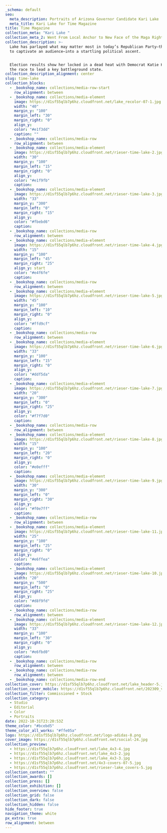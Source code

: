 ```yaml
---
_schema: default
seo:
  meta_description: Portraits of Arizona Governor Candidate Kari Lake
  meta_title: Kari Lake for Time Magazine
title: Time Magazine
collection_meta: "Kari Lake "
collection_meta_2: Went From Local Anchor to New Face of the Maga Right
collection_description: >-
  Lake has parlayed what may matter most in today’s Republican Party—the ability
  to captivate an audience—into a startling political ascent.


  Election results show her locked in a dead heat with Democrat Katie Hobbs in
  the race to lead a key battleground state.
collection_description_alignment: center
slug: time-lake
collection_blocks:
  - _bookshop_name: collections/media-row-start
    row_alignment: between
  - _bookshop_name: collections/media-element
    image: https://d1sf55qlb7p6hz.cloudfront.net/lake_recolor-07-1.jpg
    width: "40"
    margin_y: "100"
    margin_left: "30"
    margin_right: "0"
    align_y:
    color: "#e1f3dd"
    caption: ""
  - _bookshop_name: collections/media-row
    row_alignment: between
  - _bookshop_name: collections/media-element
    image: https://d1sf55qlb7p6hz.cloudfront.net/rieser-time-lake-2.jpg
    width: "30"
    margin_y: "100"
    margin_left: "15"
    margin_right: "0"
    align_y:
    color: "#e1f9fb"
    caption:
  - _bookshop_name: collections/media-element
    image: https://d1sf55qlb7p6hz.cloudfront.net/rieser-time-lake-3.jpg
    width: "33"
    margin_y: "300"
    margin_left: "0"
    margin_right: "15"
    align_y:
    color: "#fbebd6"
    caption:
  - _bookshop_name: collections/media-row
    row_alignment: between
  - _bookshop_name: collections/media-element
    image: https://d1sf55qlb7p6hz.cloudfront.net/rieser-time-lake-4.jpg
    width: "15"
    margin_y: "100"
    margin_left: "45"
    margin_right: "25"
    align_y: start
    color: "#e4f6fe"
    caption:
  - _bookshop_name: collections/media-row
    row_alignment: between
  - _bookshop_name: collections/media-element
    image: https://d1sf55qlb7p6hz.cloudfront.net/rieser-time-lake-5.jpg
    width: "45"
    margin_y: "100"
    margin_left: "10"
    margin_right: "0"
    align_y:
    color: "#ffd9cf"
    caption:
  - _bookshop_name: collections/media-row
    row_alignment: between
  - _bookshop_name: collections/media-element
    image: https://d1sf55qlb7p6hz.cloudfront.net/rieser-time-lake-6.jpg
    width: "33"
    margin_y: "100"
    margin_left: "15"
    margin_right: "0"
    align_y:
    color: "#ddf5da"
    caption:
  - _bookshop_name: collections/media-element
    image: https://d1sf55qlb7p6hz.cloudfront.net/rieser-time-lake-7.jpg
    width: "20"
    margin_y: "300"
    margin_left: "0"
    margin_right: "25"
    align_y:
    color: "#f7f7d0"
    caption:
  - _bookshop_name: collections/media-row
    row_alignment: between
  - _bookshop_name: collections/media-element
    image: https://d1sf55qlb7p6hz.cloudfront.net/rieser-time-lake-8.jpg
    width: "15"
    margin_y: "100"
    margin_left: "20"
    margin_right: "0"
    align_y:
    color: "#e0efff"
    caption:
  - _bookshop_name: collections/media-element
    image: https://d1sf55qlb7p6hz.cloudfront.net/rieser-time-lake-9.jpg
    width: "30"
    margin_y: "300"
    margin_left: "0"
    margin_right: "30"
    align_y:
    color: "#f0e7ff"
    caption:
  - _bookshop_name: collections/media-row
    row_alignment: between
  - _bookshop_name: collections/media-element
    image: https://d1sf55qlb7p6hz.cloudfront.net/rieser-time-lake-11.jpg
    width: "25"
    margin_y: "100"
    margin_left: "25"
    margin_right: "0"
    align_y:
    color: "#e6ffea"
    caption:
  - _bookshop_name: collections/media-element
    image: https://d1sf55qlb7p6hz.cloudfront.net/rieser-time-lake-10.jpg
    width: "20"
    margin_y: "500"
    margin_left: "0"
    margin_right: "25"
    align_y:
    color: "#d8f9fd"
    caption:
  - _bookshop_name: collections/media-row
    row_alignment: between
  - _bookshop_name: collections/media-element
    image: https://d1sf55qlb7p6hz.cloudfront.net/rieser-time-lake-12.jpg
    width: "33"
    margin_y: "100"
    margin_left: "30"
    margin_right: "0"
    align_y:
    color: "#e6fbd0"
    caption:
  - _bookshop_name: collections/media-row
    row_alignment: between
  - _bookshop_name: collections/media-row
    row_alignment: between
  - _bookshop_name: collections/media-row-end
collection_cover: https://d1sf55qlb7p6hz.cloudfront.net/lake_header-5.jpg
collection_cover_mobile: https://d1sf55qlb7p6hz.cloudfront.net/202309_vertical-covers-2.jpg
collection_filter: Commissioned + Stock
collection_category:
  - Studio
  - Editorial
  - Color
  - Portraits
date: 2022-10-31T23:20:53Z
theme_color: "#bcebd5"
theme_color_all_works: "#ffe05a"
logo: https://d1sf55qlb7p6hz.cloudfront.net/logo-adidas-8.png
cover_image: https://d1sf55qlb7p6hz.cloudfront.net/social-24.jpg
collection_preview:
  - https://d1sf55qlb7p6hz.cloudfront.net/lake_4x3-4.jpg
  - https://d1sf55qlb7p6hz.cloudfront.net/lake_4x3-2.jpg
  - https://d1sf55qlb7p6hz.cloudfront.net/lake_4x3-3.jpg
  - https://d1sf55qlb7p6hz.cloudfront.net/4x3-covers-07-5.jpg
  - https://d1sf55qlb7p6hz.cloudfront.net/rieser-lake_covers-5.jpg
collection_content: ""
collection_awards: []
collection_press: []
collection_exhibition: []
collection_overview: false
collection_grid: false
collection_dark: false
collection_hidden: false
hide_footer: true
navigation_theme: white
px_extra: true
row_alignment: between
---
```

